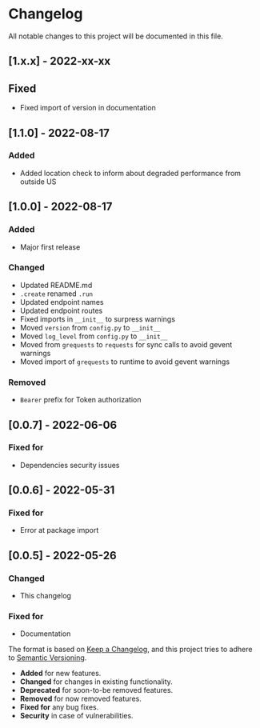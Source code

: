 # Changelog
All notable changes to this project will be documented in this file.

## [1.x.x] - 2022-xx-xx

## Fixed
- Fixed import of version in documentation

## [1.1.0] - 2022-08-17
### Added
- Added location check to inform about degraded performance from outside US

## [1.0.0] - 2022-08-17
### Added
- Major first release
### Changed
- Updated README.md
- `.create` renamed `.run`
- Updated endpoint names
- Updated endpoint routes
- Fixed imports in `__init__` to surpress warnings
- Moved `version` from `config.py` to `__init__`
- Moved `log_level` from `config.py` to `__init__`
- Moved from `grequests` to `requests` for sync calls to avoid gevent warnings
- Moved import of `grequests` to runtime to avoid gevent warnings
### Removed
- `Bearer` prefix for Token authorization

## [0.0.7] - 2022-06-06
### Fixed for
- Dependencies security issues

## [0.0.6] - 2022-05-31
### Fixed for
- Error at package import

## [0.0.5] - 2022-05-26
### Changed
- This changelog

### Fixed for
- Documentation

The format is based on [Keep a Changelog](https://keepachangelog.com/en/1.0.0/),
and this project tries to adhere to [Semantic Versioning](https://semver.org/spec/v2.0.0.html).

- __Added__ for new features.
- __Changed__ for changes in existing functionality.
- __Deprecated__ for soon-to-be removed features. 
- __Removed__ for now removed features.
- __Fixed for__ any bug fixes.
- __Security__ in case of vulnerabilities.